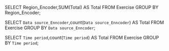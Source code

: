 SELECT Region_Encoder,SUM(Total) AS Total FROM Exercise
GROUP BY Region_Encoder;

SELECT `Data source_Enncoder`,count(`Data source_Enncoder`) AS Total FROM Exercise
GROUP BY `Data source_Enncoder`;

SELECT `Time period`,count(`Time period`) AS Total FROM Exercise
GROUP BY `Time period`;
